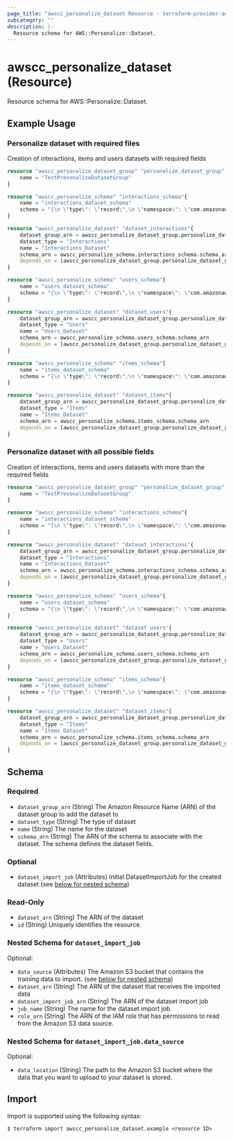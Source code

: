 ```yaml
---
page_title: "awscc_personalize_dataset Resource - terraform-provider-awscc"
subcategory: ""
description: |-
  Resource schema for AWS::Personalize::Dataset.
---
```


# awscc_personalize_dataset (Resource)

Resource schema for AWS::Personalize::Dataset.

## Example Usage

### Personalize dataset with required files
Creation of interactions, items and users datasets with required fields
```terraform
resource "awscc_personalize_dataset_group" "personalize_dataset_group" {
    name = "TestPresonalizeDatasetGroup"
}

resource "awscc_personalize_schema" "interactions_schema"{
    name = "interactions_dataset_schema"
    schema = "{\n \"type\": \"record\",\n \"namespace\": \"com.amazonaws.personalize.schema\",\n \"name\": \"Interactions\",\n \"fields\": [\n { \"name\": \"USER_ID\", \"type\": \"string\" },\n { \"name\": \"ITEM_ID\", \"type\": \"string\" },\n { \"name\": \"TIMESTAMP\", \"type\": \"long\" }\n ]\n }"
}

resource "awscc_personalize_dataset" "dataset_interactions"{
    dataset_group_arn = awscc_personalize_dataset_group.personalize_dataset_group.dataset_group_arn
    dataset_type = "Interactions"
    name = "Interactions_Dataset"
    schema_arn = awscc_personalize_schema.interactions_schema.schema_arn
    depends_on = [awscc_personalize_dataset_group.personalize_dataset_group, awscc_personalize_schema.interactions_schema]
}

resource "awscc_personalize_schema" "users_schema"{
    name = "users_dataset_schema"
    schema = "{\n \"type\": \"record\",\n \"namespace\": \"com.amazonaws.personalize.schema\",\n \"name\": \"Users\",\n \"fields\": [\n { \"name\": \"USER_ID\", \"type\": \"string\" },\n { \"name\": \"AGE\", \"type\": \"int\" },\n { \"name\": \"GENDER\", \"type\": \"string\",\"categorical\": true }\n ]\n }"
}

resource "awscc_personalize_dataset" "dataset_users"{
    dataset_group_arn = awscc_personalize_dataset_group.personalize_dataset_group.dataset_group_arn
    dataset_type = "Users"
    name = "Users_Dataset"
    schema_arn = awscc_personalize_schema.users_schema.schema_arn
    depends_on = [awscc_personalize_dataset_group.personalize_dataset_group, awscc_personalize_schema.users_schema]
}

resource "awscc_personalize_schema" "items_schema"{
    name = "items_dataset_schema"
    schema = "{\n \"type\": \"record\",\n \"namespace\": \"com.amazonaws.personalize.schema\",\n \"name\": \"Items\",\n \"fields\": [\n { \"name\": \"ITEM_ID\", \"type\": \"string\" },\n { \"name\": \"GENRES\", \"type\": [\"null\", \"string\" ], \"categorical\": true},\n { \"name\": \"DESCRIPTION\", \"type\": [\"null\", \"string\" ], \"textual\": true }\n ]\n }"
}

resource "awscc_personalize_dataset" "dataset_items"{
    dataset_group_arn = awscc_personalize_dataset_group.personalize_dataset_group.dataset_group_arn
    dataset_type = "Items"
    name = "Items_Dataset"
    schema_arn = awscc_personalize_schema.items_schema.schema_arn
    depends_on = [awscc_personalize_dataset_group.personalize_dataset_group, awscc_personalize_schema.items_schema]
}
```

### Personalize dataset with all possible fields
Creation of interactions, items and users datasets with more than the required fields
```terraform
resource "awscc_personalize_dataset_group" "personalize_dataset_group" {
    name = "TestPresonalizeDatasetGroup"
}

resource "awscc_personalize_schema" "interactions_schema"{
    name = "interactions_dataset_schema"
    schema = "{\n \"type\": \"record\",\n \"namespace\": \"com.amazonaws.personalize.schema\",\n \"name\": \"Interactions\",\n \"fields\": [\n { \"name\": \"USER_ID\", \"type\": \"string\" },\n { \"name\": \"ITEM_ID\", \"type\": \"string\" },\n { \"name\": \"TIMESTAMP\", \"type\": \"long\" },\n { \"name\": \"EVENT_TYPE\", \"type\": \"string\" },\n { \"name\": \"EVENT_VALUE\", \"type\": [\"float\",\"null\"]},\n { \"name\": \"IMPRESSION\", \"type\": \"string\" },\n { \"name\": \"DEVICE\", \"type\": [\"string\",\"null\"]}]}"
}

resource "awscc_personalize_dataset" "dataset_interactions"{
    dataset_group_arn = awscc_personalize_dataset_group.personalize_dataset_group.dataset_group_arn
    dataset_type = "Interactions"
    name = "Interactions_Dataset"
    schema_arn = awscc_personalize_schema.interactions_schema.schema_arn
    depends_on = [awscc_personalize_dataset_group.personalize_dataset_group, awscc_personalize_schema.interactions_schema]
}

resource "awscc_personalize_schema" "users_schema"{
    name = "users_dataset_schema"
    schema = "{\n \"type\": \"record\",\n \"namespace\": \"com.amazonaws.personalize.schema\",\n \"name\": \"Users\",\n \"fields\": [\n { \"name\": \"USER_ID\", \"type\": \"string\" },\n { \"name\": \"AGE\", \"type\": \"int\" },\n { \"name\": \"GENDER\", \"type\": \"string\",\"categorical\": true }\n ]\n }"
}

resource "awscc_personalize_dataset" "dataset_users"{
    dataset_group_arn = awscc_personalize_dataset_group.personalize_dataset_group.dataset_group_arn
    dataset_type = "Users"
    name = "Users_Dataset"
    schema_arn = awscc_personalize_schema.users_schema.schema_arn
    depends_on = [awscc_personalize_dataset_group.personalize_dataset_group, awscc_personalize_schema.users_schema]
}

resource "awscc_personalize_schema" "items_schema"{
    name = "items_dataset_schema"
    schema = "{\n \"type\": \"record\",\n \"namespace\": \"com.amazonaws.personalize.schema\",\n \"name\": \"Items\",\n \"fields\": [\n { \"name\": \"ITEM_ID\", \"type\": \"string\" },\n { \"name\": \"GENRES\", \"type\": [\"null\", \"string\" ], \"categorical\": true},\n { \"name\": \"DESCRIPTION\", \"type\": [\"null\", \"string\" ], \"textual\": true },\n { \"name\": \"CREATION_TIMESTAMP\", \"type\": \"long\"}]\n }"
}

resource "awscc_personalize_dataset" "dataset_items"{
    dataset_group_arn = awscc_personalize_dataset_group.personalize_dataset_group.dataset_group_arn
    dataset_type = "Items"
    name = "Items_Dataset"
    schema_arn = awscc_personalize_schema.items_schema.schema_arn
    depends_on = [awscc_personalize_dataset_group.personalize_dataset_group, awscc_personalize_schema.items_schema]
}
```

<!-- schema generated by tfplugindocs -->
## Schema

### Required

- `dataset_group_arn` (String) The Amazon Resource Name (ARN) of the dataset group to add the dataset to
- `dataset_type` (String) The type of dataset
- `name` (String) The name for the dataset
- `schema_arn` (String) The ARN of the schema to associate with the dataset. The schema defines the dataset fields.

### Optional

- `dataset_import_job` (Attributes) Initial DatasetImportJob for the created dataset (see [below for nested schema](#nestedatt--dataset_import_job))

### Read-Only

- `dataset_arn` (String) The ARN of the dataset
- `id` (String) Uniquely identifies the resource.

<a id="nestedatt--dataset_import_job"></a>
### Nested Schema for `dataset_import_job`

Optional:

- `data_source` (Attributes) The Amazon S3 bucket that contains the training data to import. (see [below for nested schema](#nestedatt--dataset_import_job--data_source))
- `dataset_arn` (String) The ARN of the dataset that receives the imported data
- `dataset_import_job_arn` (String) The ARN of the dataset import job
- `job_name` (String) The name for the dataset import job.
- `role_arn` (String) The ARN of the IAM role that has permissions to read from the Amazon S3 data source.

<a id="nestedatt--dataset_import_job--data_source"></a>
### Nested Schema for `dataset_import_job.data_source`

Optional:

- `data_location` (String) The path to the Amazon S3 bucket where the data that you want to upload to your dataset is stored.

## Import

Import is supported using the following syntax:

```shell
$ terraform import awscc_personalize_dataset.example <resource ID>
```